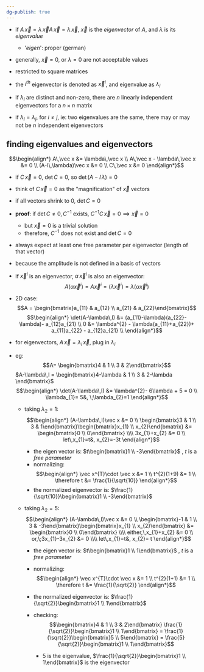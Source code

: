 ```yaml
---
dg-publish: true
---
```

- if $A\,\vec x = \lambda\,\vec xA\,\vec x = \lambda\,\vec x$, $\vec x$ is the *eigenvector* of $A$, and $\lambda$ is its *eigenvalue*
	- '*eigen*': proper (german)
- generally, $\vec x=0$, or $\lambda=0$ are not acceptable values
- restricted to square matrices

- the $i^{th}$ eigenvector is denoted as $\vec x^{i}$, and eigenvalue as $\lambda_{i}$
- if $\lambda_{i}$ are distinct and non-zero, there are $n$ linearly independent eigenvectors for a $n\times n$ matrix
- if $\lambda_{i}=\lambda_{j}$, for $i\neq j$, ie: two eigenvalues are the same, there may or may not be $n$ independent eigenvectors

## finding eigenvalues and eigenvectors
$$\begin{align*}
	A\,\vec x &= \lambda\,\vec x \\
	A\,\vec x - \lambda\,\vec x &= 0 \\
	(A-I\,\lambda)\vec x &= 0 \\
	C\,\vec x &= 0
\end{align*}$$
- if $C\,\vec x=0$, $\det C =0$, so $\det(A-I\,\lambda)=0$
- think of $C\,\vec x=0$ as the "magnification" of $\vec x$ vectors
- if all vectors shrink to $0$, $\det C=0$
- **proof**: if $\det C \neq 0,\, C^{-1}$ exists, $C^{-1}C\,\vec x=0 \implies \vec x=0$
	- but $\vec x=0$ is a trivial solution
	- therefore, $C^{-1}$ does not exist and $\det C=0$

- always expect at least one free parameter per eigenvector (length of that vector)
- because the amplitude is not defined in a basis of vectors
- if $\vec x^{i}$ is an eigenvector, $\alpha\,\vec x^{i}$ is also an eigenvector:
$$A(\alpha\vec x^{i}) = A\vec x^{i}= (\lambda\vec x^{i}) = \lambda(\alpha\vec x^{i})$$

- 2D case:
	$$A = \begin{bmatrix}a_{11} & a_{12} \\ a_{21} & a_{22}\end{bmatrix}$$
	$$\begin{align*}
		\det(A-\lambda\,I) &= (a_{11}-\lambda)(a_{22}-\lambda)- a_{12}a_{21} \\
		0 &= \lambda^{2} - \lambda(a_{11}+a_{22})+ a_{11}a_{22} - a_{12}a_{21} \\
	\end{align*}$$
- for eigenvectors, $A\,\vec x = \lambda_{i}\,\vec x$, plug in $\lambda_{i}$ 

- eg:
$$A= \begin{bmatrix}4 & 1 \\ 3 & 2\end{bmatrix}$$
	$A-\lambda\,I = \begin{bmatrix}4-\lambda & 1 \\ 3 & 2-\lambda \end{bmatrix}$
	$$\begin{align*}
		\det(A-\lambda\,I) &= \lambda^{2}- 6\lambda + 5 = 0 \\
		\lambda_{1}= 5&, \;\lambda_{2}=1 
	\end{align*}$$
	- taking $\lambda_{2}=1:$
$$\begin{align*}
			(A-\lambda\,I)\vec x &= 0 \\
			\begin{bmatrix}3 & 1 \\ 3 & 1\end{bmatrix}\begin{bmatrix}x_{1} \\ x_{2}\end{bmatrix} &= \begin{bmatrix}0 \\ 0\end{bmatrix} \\\\
			3x_{1}+x_{2} &= 0 \\
			let\,x_{1}=t&, x_{2}=-3t
		\end{align*}$$
		- the eigen vector is: $t\begin{bmatrix}1 \\ -3\end{bmatrix}$ , $t$ is a *free parameter*
		- normalizing:
$$\begin{align*}
			\vec x^{T}\cdot \vec x &= 1 \\
			t^{2}(1+9) &= 1 \\
			\therefore t &= \frac{1}{\sqrt{10}}
		\end{align*}$$
		- the normalized eigenvector is: $\frac{1}{\sqrt{10}}\begin{bmatrix}1 \\ -3\end{bmatrix}$
	
	- taking $\lambda_{2}=5:$
$$\begin{align*}
			(A-\lambda\,I)\vec x &= 0 \\
			\begin{bmatrix}-1 & 1 \\ 3 & -3\end{bmatrix}\begin{bmatrix}x_{1} \\ x_{2}\end{bmatrix} &= \begin{bmatrix}0 \\ 0\end{bmatrix} \\\\
			either,\,x_{1}+x_{2} &= 0 \\
			or,\;3x_{1}-3x_{2} &= 0 \\\\
			let\,x_{1}=t&, x_{2}= t
		\end{align*}$$
		- the eigen vector is: $t\begin{bmatrix}1 \\ 1\end{bmatrix}$ , $t$ is a *free parameter*
		- normalizing:
$$\begin{align*}
			\vec x^{T}\cdot \vec x &= 1 \\
			t^{2}(1+1) &= 1 \\
			\therefore t &= \frac{1}{\sqrt{2}}
		\end{align*}$$
		- the normalized eigenvector is: $\frac{1}{\sqrt{2}}\begin{bmatrix}1 \\ 1\end{bmatrix}$
	
		- checking:
$$\begin{bmatrix}4 & 1 \\ 3 & 2\end{bmatrix} \frac{1}{\sqrt{2}}\begin{bmatrix}1 \\ 1\end{bmatrix} = \frac{1}{\sqrt{2}}\begin{bmatrix}5 \\ 5\end{bmatrix} = \frac{5}{\sqrt{2}}\begin{bmatrix}1 \\ 1\end{bmatrix}$$
			- $5$ is the eigenvalue, $\frac{1}{\sqrt{2}}\begin{bmatrix}1 \\ 1\end{bmatrix}$ is the eigenvector
 